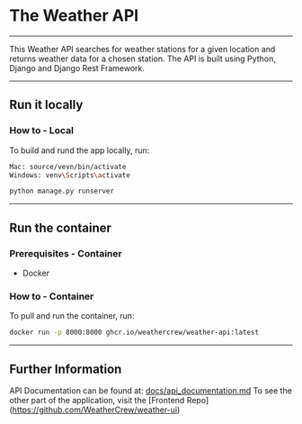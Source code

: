 # The Weather API

---

This Weather API searches for weather stations for a given location and returns weather data for a chosen station.
The API is built using Python, Django and Django Rest Framework.

---

## Run it locally

### How to - Local

To build and rund the app locally, run:

```bash
Mac: source/vevn/bin/activate
Windows: venv\Scripts\activate
```

```bash
python manage.py runserver
```

---

## Run the container

### Prerequisites - Container

- Docker

### How to - Container

To pull and run the container, run:

```bash
docker run -p 8000:8000 ghcr.io/weathercrew/weather-api:latest
```

---

## Further Information

API Documentation can be found at: [docs/api_documentation.md](docs/api_documentation.md) 
To see the other part of the application, visit the [Frontend Repo] (https://github.com/WeatherCrew/weather-ui)



